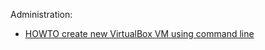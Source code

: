 Administration:
- [HOWTO create new VirtualBox VM using command
  line](./administration/howto-create-vbox-vm.md)
